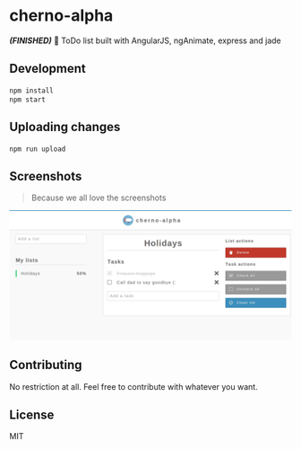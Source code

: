 # cherno-alpha

***(FINISHED)*** :elephant: ToDo list built with AngularJS, ngAnimate, express and jade

## Development

```
npm install
npm start
```

## Uploading changes

```
npm run upload
```

## Screenshots

> Because we all love the screenshots

![cherno-alpha](https://raw.githubusercontent.com/durancristhian/cherno-alpha/master/screenshots/cherno-alpha.png)

## Contributing

No restriction at all. Feel free to contribute with whatever you want.

## License

MIT